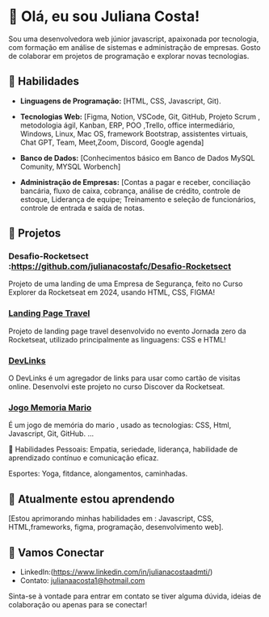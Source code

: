 
# 👋 Olá, eu sou Juliana Costa!

Sou uma desenvolvedora web júnior javascript, apaixonada por tecnologia, com formação em análise de sistemas e administração de empresas. Gosto de colaborar em projetos de programação e explorar novas tecnologias.

## 🔧 Habilidades

- **Linguagens de Programação:** [HTML, CSS, Javascript, Git).
  
- **Tecnologias Web:** [Figma, Notion, VSCode, Git, GitHub, Projeto Scrum , metodologia ágil, Kanban, ERP, POO ,Trello, office intermediário, Windows, Linux, Mac OS, framework Bootstrap, assistentes virtuais, Chat GPT, Team, Meet,Zoom, Discord, Google agenda]
  
- **Banco de Dados:** [Conhecimentos básico em Banco de Dados MySQL Comunity, MYSQL Worbench]
  
- **Administração de Empresas:** [Contas a pagar e receber, conciliação bancária, fluxo de caixa, cobrança, análise de crédito, controle de estoque, Liderança de equipe; Treinamento e seleção de funcionários, controle de entrada e saída de notas.
  
## 🚀 Projetos

### Desafio-Rocketsect :https://github.com/julianacostafc/Desafio-Rocketsect
Projeto de uma landing de uma Empresa de Segurança, feito no Curso Explorer da Rocketseat em 2024, usando HTML, CSS, FIGMA!

### [Landing Page Travel](https://github.com/julianacostafc/landing-page-travel)
Projeto de landing page travel desenvolvido no evento Jornada zero da Rocketseat, utilizado principalmente as linguagens: CSS e HTML!

### [DevLinks](https://github.com/julianacostafc/DevLinks)
O DevLinks é um agregador de links para usar como cartão de visitas online. Desenvolvi este projeto no curso Discover da Rocketseat.

### [Jogo Memoria Mario](https://github.com/julianacostafc/Jogo-Memoria-Mario)
É um jogo de memória do mario , usado as tecnologias: CSS, Html, Javascript, Git, GitHub.
...

🌱 Habilidades Pessoais: Empatia, seriedade, liderança, habilidade de aprendizado contínuo e comunicação eficaz.

 Esportes: Yoga, fitdance, alongamentos, caminhadas.

## 🌱 Atualmente estou aprendendo

[Estou aprimorando minhas habilidades em : Javascript, CSS, HTML,frameworks, figma, programação, desenvolvimento web].

## 🤝 Vamos Conectar

- LinkedIn:(https://www.linkedin.com/in/julianacostaadmti/)
- Contato: julianaacosta1@hotmail.com

Sinta-se à vontade para entrar em contato se tiver alguma dúvida, ideias de colaboração ou apenas para se conectar!




